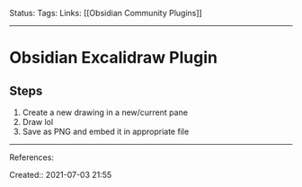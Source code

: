 Status:
Tags: 
Links: [[Obsidian Community Plugins]]
___
# Obsidian Excalidraw Plugin
## Steps
1. Create a new drawing in a new/current pane
2. Draw lol
3. Save as PNG and embed it in appropriate file
___
References:

Created:: 2021-07-03 21:55